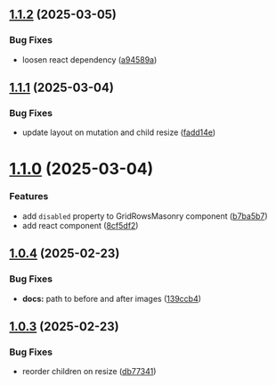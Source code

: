 ## [1.1.2](https://github.com/bartram/grid-rows-masonry/compare/v1.1.1...v1.1.2) (2025-03-05)


### Bug Fixes

* loosen react dependency ([a94589a](https://github.com/bartram/grid-rows-masonry/commit/a94589a48da819c3cc9e7d9589287692f3b05598))

## [1.1.1](https://github.com/bartram/grid-rows-masonry/compare/v1.1.0...v1.1.1) (2025-03-04)


### Bug Fixes

* update layout on mutation and child resize ([fadd14e](https://github.com/bartram/grid-rows-masonry/commit/fadd14e7d0bafe3d31055f96be484bc27c3386a4))

# [1.1.0](https://github.com/bartram/grid-rows-masonry/compare/v1.0.4...v1.1.0) (2025-03-04)


### Features

* add `disabled` property to GridRowsMasonry component ([b7ba5b7](https://github.com/bartram/grid-rows-masonry/commit/b7ba5b7e4e283e36d2740b8ec85897d715bda757))
* add react component ([8cf5df2](https://github.com/bartram/grid-rows-masonry/commit/8cf5df22dfc7ebe5f05ebf5486ced08cdc74e343))

## [1.0.4](https://github.com/bartram/grid-rows-masonry/compare/v1.0.3...v1.0.4) (2025-02-23)


### Bug Fixes

* **docs:** path to before and after images ([139ccb4](https://github.com/bartram/grid-rows-masonry/commit/139ccb4e643a448030e4b4cd6d2f969a3e8b100f))

## [1.0.3](https://github.com/bartram/grid-rows-masonry/compare/v1.0.2...v1.0.3) (2025-02-23)


### Bug Fixes

* reorder children on resize ([db77341](https://github.com/bartram/grid-rows-masonry/commit/db77341c5d77068eb1bd965e163dfe88472a9860))
